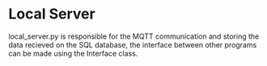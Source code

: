 # Local Server

local_server.py is responsible for the MQTT communication and storing the data recieved on the SQL database, the interface between other programs can be made using the 
Interface class.
